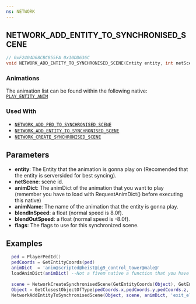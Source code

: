 ```yaml
---
ns: NETWORK
---
```

## NETWORK_ADD_ENTITY_TO_SYNCHRONISED_SCENE

```c
// 0xF2404D68CBC855FA 0x10DD636C
void NETWORK_ADD_ENTITY_TO_SYNCHRONISED_SCENE(Entity entity, int netScene, char* animDict, char* animName, float blendInSpeed, float blendOutSpeed, int flags);
```

### Animations
The animation list can be found within the following native: [`PLAY_ENTITY_ANIM`](#_0x7FB218262B810701)

### Used With
* [`NETWORK_ADD_PED_TO_SYNCHRONISED_SCENE`](#_0x742A637471BCECD9) 
* [`NETWORK_ADD_ENTITY_TO_SYNCHRONISED_SCENE`](#_0xF2404D68CBC855FA) 
* [`NETWORK_CREATE_SYNCHRONISED_SCENE`](#_0x7CD6BC4C2BBDD526)

## Parameters
* **entity**: The Entity that the animation is gonna play on (Recomended that the entity is serversided for best syncing).
* **netScene**: scene id.
* **animDict**: The animDict of the animation that you want to play (remember you have to load with RequestAnimDict() before executing this native)
* **animName**: The name of the animation that the entity is gonna play.
* **blendInSpeed**: a float (normal speed is 8.0f).
* **blendOutSpeed**: a float (normal speed is -8.0f).
* **flags**: The flags to use for this synchronized scene.

## Examples
```lua
  ped = PlayerPedId()
  pedCoords = GetEntityCoords(ped)
  animDict  = 'anim@scripted@heist@ig9_control_tower@male@'
  loadAnimDict(animDict) --Not a fivem native a function that you have to create yourself
  
  scene = NetworkCreateSynchronisedScene(GetEntityCoords(Object), GetEntityRotation(Object), 2, true, false, 8.0, -8.0, 1065353216)
  Object = GetClosestObjectOfType(pedCoords.x,pedCoords.y,pedCoords.z, 2.5, GetHashKey('h4_prop_h4_elecbox_01a'), 0, 0, 0)
  NetworkAddEntityToSynchronisedScene(Object, scene, animDict, 'exit_electric_box', 1.0, -1.0, 1000.0)
```
